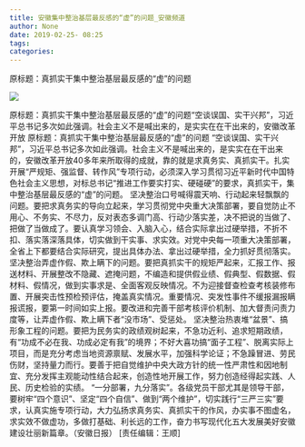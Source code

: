 ```yaml
---
title: 安徽集中整治基层最反感的“虚”的问题_安徽频道
author: None
date: 2019-02-25- 08:25
tags: 
categories: 
---
```

原标题：真抓实干集中整治基层最反感的“虚”的问题
<!-- more -->
                
<img align="center" border="0" src="http://p2.ifengimg.com/a/2016/0810/204c433878d5cf9size1_w16_h16.png" />
                
            
原标题：真抓实干集中整治基层最反感的“虚”的问题“空谈误国、实干兴邦”，习近平总书记多次如此强调。社会主义不是喊出来的，是实实在在干出来的，安徽改革开放
原标题：真抓实干集中整治基层最反感的“虚”的问题
“空谈误国、实干兴邦”，习近平总书记多次如此强调。社会主义不是喊出来的，是实实在在干出来的，安徽改革开放40多年来所取得的成就，靠的就是求真务实、真抓实干。扎实开展“严规矩、强监督、转作风”专项行动，必须深入学习贯彻习近平新时代中国特色社会主义思想，对标总书记“推进工作要实打实、硬碰硬”的要求，真抓实干，集中整治基层最反感的“虚”的问题。
坚决整治口号喊得震天响、行动起来轻飘飘的问题。要把求真务实的导向立起来，学习贯彻党中央重大决策部署，要自觉防止不用心、不务实、不尽力，反对表态多调门高、行动少落实差，决不把说的当做了、把做了当做成了。要认真学习领会、入脑入心，结合实际拿出过硬举措，不折不扣、落实落深落具体，切实做到干实事、求实效。对党中央每一项重大决策部署，全省上下都要结合实际研究，提出具体办法、拿出过硬举措，全力抓好贯彻落实。
坚决整治弄虚作假、欺上瞒下的问题。要把真抓实干的规矩严起来，汇报工作、报送材料、开展整改不隐藏、遮掩问题，不编造和提供假业绩、假典型、假数据、假材料、假情况，做到实事求是、全面客观反映情况。不为迎接督查检查考核装修布置、开展突击性预检预评估，掩盖真实情况。重要情况、突发性事件不缓报漏报瞒报谎报，要第一时间如实上报。要改进和完善干部考核评价机制、加大督责问责力度等，让弄虚作假、欺上瞒下者“没市场”、受惩处。
坚决整治热衷堆“盆景”、搞形象工程的问题。要把为民务实的政绩观树起来，不急功近利、追求短期政绩，有“功成不必在我、功成必定有我”的境界；不好大喜功搞“面子工程”、脱离实际上项目，而是充分考虑当地资源禀赋、发展水平，加强科学论证；不急躁冒进、劳民伤财，坚持量力而行。要善于把自觉维护中央大政方针的统一性严肃性和因地制宜、充分发挥主观能动性结合起来，创造性地开展工作，努力创造经得起实践、人民、历史检验的实绩。
“一分部署，九分落实”。各级党员干部尤其是领导干部，要树牢“四个意识”、坚定“四个自信”、做到“两个维护”，切实践行“三严三实”要求，认真实施专项行动，大力弘扬求真务实、真抓实干的作风，办实事不图虚名，求实效不做虚功，多做打基础、利长远的工作，奋力书写现代化五大发展美好安徽建设壮丽新篇章。（安徽日报）
[责任编辑：王顺]
            

